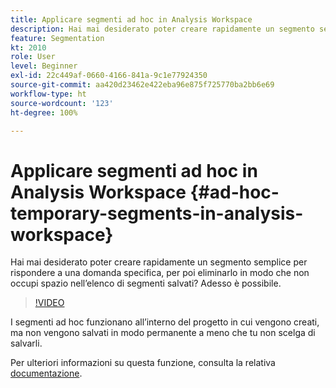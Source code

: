 ```yaml
---
title: Applicare segmenti ad hoc in Analysis Workspace
description: Hai mai desiderato poter creare rapidamente un segmento semplice per rispondere a una domanda specifica, per poi eliminarlo in modo che non occupi spazio nell’elenco di segmenti salvati? Adesso è possibile.
feature: Segmentation
kt: 2010
role: User
level: Beginner
exl-id: 22c449af-0660-4166-841a-9c1e77924350
source-git-commit: aa420d23462e422eba96e875f725770ba2bb6e69
workflow-type: ht
source-wordcount: '123'
ht-degree: 100%

---
```


# Applicare segmenti ad hoc in Analysis Workspace {#ad-hoc-temporary-segments-in-analysis-workspace}

Hai mai desiderato poter creare rapidamente un segmento semplice per rispondere a una domanda specifica, per poi eliminarlo in modo che non occupi spazio nell’elenco di segmenti salvati? Adesso è possibile.

>[!VIDEO](https://video.tv.adobe.com/v/23978/?quality=12)

I segmenti ad hoc funzionano all’interno del progetto in cui vengono creati, ma non vengono salvati in modo permanente a meno che tu non scelga di salvarli.

Per ulteriori informazioni su questa funzione, consulta la relativa [documentazione](https://experienceleague.adobe.com/docs/analytics/analyze/analysis-workspace/components/segments/ad-hoc-segments.html?lang=it).
